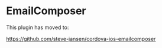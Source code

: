 EmailComposer
=============
This plugin has moved to:

https://github.com/steve-jansen/cordova-ios-emailcomposer
